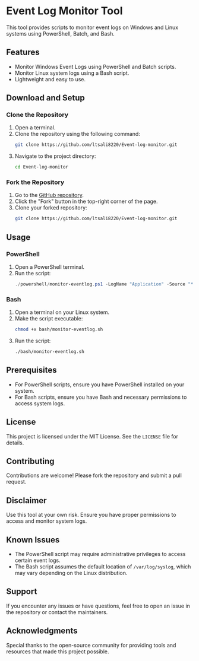 # Event Log Monitor Tool

This tool provides scripts to monitor event logs on Windows and Linux systems using PowerShell, Batch, and Bash.

## Features
- Monitor Windows Event Logs using PowerShell and Batch scripts.
- Monitor Linux system logs using a Bash script.
- Lightweight and easy to use.

## Download and Setup

### Clone the Repository
1. Open a terminal.
2. Clone the repository using the following command:
    ```bash
    git clone https://github.com/ltsali8220/Event-log-monitor.git
    ```
3. Navigate to the project directory:
    ```bash
    cd Event-log-monitor
    ```

### Fork the Repository
1. Go to the [GitHub repository](https://github.com/ltsali8220/Event-log-monitor.git).
2. Click the "Fork" button in the top-right corner of the page.
3. Clone your forked repository:
    ```bash
    git clone https://github.com/ltsali8220/Event-log-monitor.git
    ```

## Usage

### PowerShell
1. Open a PowerShell terminal.
2. Run the script:
    ```powershell
    ./powershell/monitor-eventlog.ps1 -LogName "Application" -Source "*" -EventID "*"
    ```

### Bash
1. Open a terminal on your Linux system.
2. Make the script executable:
    ```bash
    chmod +x bash/monitor-eventlog.sh
    ```
3. Run the script:
    ```bash
    ./bash/monitor-eventlog.sh
    ```

## Prerequisites
- For PowerShell scripts, ensure you have PowerShell installed on your system.
- For Bash scripts, ensure you have Bash and necessary permissions to access system logs.

## License
This project is licensed under the MIT License. See the `LICENSE` file for details.

## Contributing
Contributions are welcome! Please fork the repository and submit a pull request.

## Disclaimer
Use this tool at your own risk. Ensure you have proper permissions to access and monitor system logs.

## Known Issues
- The PowerShell script may require administrative privileges to access certain event logs.
- The Bash script assumes the default location of `/var/log/syslog`, which may vary depending on the Linux distribution.

## Support
If you encounter any issues or have questions, feel free to open an issue in the repository or contact the maintainers.

## Acknowledgments
Special thanks to the open-source community for providing tools and resources that made this project possible.
